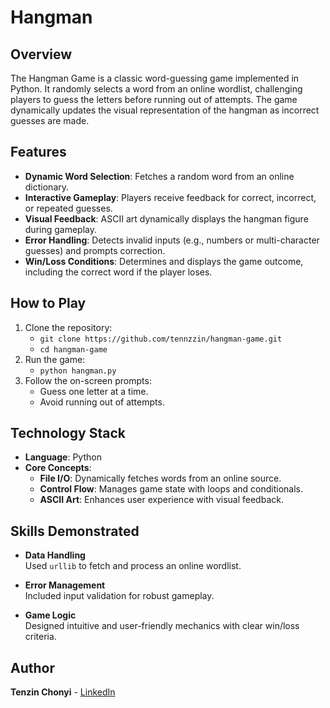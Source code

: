 # Hangman

## Overview

The Hangman Game is a classic word-guessing game implemented in Python. It randomly selects a word from an online wordlist, challenging players to guess the letters before running out of attempts. The game dynamically updates the visual representation of the hangman as incorrect guesses are made.

## Features
- **Dynamic Word Selection**: Fetches a random word from an online dictionary.
- **Interactive Gameplay**: Players receive feedback for correct, incorrect, or repeated guesses.
- **Visual Feedback**: ASCII art dynamically displays the hangman figure during gameplay.
- **Error Handling**: Detects invalid inputs (e.g., numbers or multi-character guesses) and prompts correction.
- **Win/Loss Conditions**: Determines and displays the game outcome, including the correct word if the player loses.

## How to Play
1. Clone the repository:
   - `git clone https://github.com/tennzzin/hangman-game.git`
   - `cd hangman-game`
2. Run the game:
   - `python hangman.py`
3. Follow the on-screen prompts:
   - Guess one letter at a time.
   - Avoid running out of attempts.

## Technology Stack
- **Language**: Python
- **Core Concepts**:
  - **File I/O**: Dynamically fetches words from an online source.
  - **Control Flow**: Manages game state with loops and conditionals.
  - **ASCII Art**: Enhances user experience with visual feedback.

## Skills Demonstrated
- **Data Handling**  
  Used `urllib` to fetch and process an online wordlist.
  
- **Error Management**  
  Included input validation for robust gameplay.
  
- **Game Logic**  
  Designed intuitive and user-friendly mechanics with clear win/loss criteria.

## Author

**Tenzin Chonyi** - [LinkedIn](https://www.linkedin.com/in/tenzin-chonyi)
